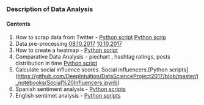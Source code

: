 ### Description of Data Analysis
#### Contents  
1. How to scrap data from Twitter - [Python script](https://github.com/DeepIntuition/DataScienceProject2017/blob/master/j_notebooks/Tweepy-Twitter%20API.ipynb)  [Python scrip](https://github.com/DeepIntuition/DataScienceProject2017/blob/master/j_notebooks/Twitter%20Scripting%20in%20the%20Rain.ipynb)
2. Data pre-processing [08.10.2017](https://github.com/DeepIntuition/DataScienceProject2017/blob/master/j_notebooks/Catalonia%20-%20Pre-processing.ipynb) [10.10,2017](https://github.com/DeepIntuition/DataScienceProject2017/blob/master/j_notebooks/Catalonia%20-%20Pre-processing.ipynb)    
3. How to create a heatmap - [Python script](https://github.com/DeepIntuition/DataScienceProject2017/blob/master/j_notebooks/.ipynb_checkpoints/Heatmap-checkpoint.ipynb)  
4. Comparative Data Analysis – piechart , hashtag ratings, posts distribution in time [Python script](https://github.com/DeepIntuition/DataScienceProject2017/blob/master/j_notebooks/Comparative%20statistics.ipynb)  
5. Calculate social influence scores. Social influencers.[Python scripts] (https://github.com/DeepIntuition/DataScienceProject2017/blob/master/j_notebooks/Social%20Influencers.ipynb)  
6. Spanish sentiment analysis - [Python scripts](https://github.com/DeepIntuition/DataScienceProject2017/blob/master/j_notebooks/.ipynb_checkpoints/Spanish%20Sentiment%20classifier-checkpoint.ipynb)
7. English sentimet analysis - [Python scripts](https://github.com/DeepIntuition/DataScienceProject2017/blob/master/j_notebooks/English%20Sentiment%20Analysis.ipynb)
